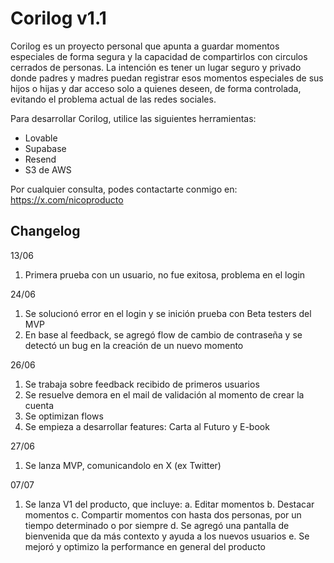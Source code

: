 # Corilog v1.1

Corilog es un proyecto personal que apunta a guardar momentos especiales de forma segura y la capacidad de compartirlos con circulos cerrados de personas. La intención es tener un lugar seguro y privado donde padres y madres puedan registrar esos momentos especiales de sus hijos o hijas y dar acceso solo a quienes deseen, de forma controlada, evitando el problema actual de las redes sociales.

Para desarrollar Corilog, utilice las siguientes herramientas:
- Lovable
- Supabase
- Resend
- S3 de AWS

Por cualquier consulta, podes contactarte conmigo en: https://x.com/nicoproducto


## Changelog

13/06
1. Primera prueba con un usuario, no fue exitosa, problema en el login

24/06 
1. Se solucionó error en el login y se inición prueba con Beta testers del MVP
2. En base al feedback, se agregó flow de cambio de contraseña y se detectó un bug en la creación de un nuevo momento

26/06
1. Se trabaja sobre feedback recibido de primeros usuarios
2. Se resuelve demora en el mail de validación al momento de crear la cuenta
3. Se optimizan flows
4. Se empieza a desarrollar features: Carta al Futuro y E-book

27/06
1. Se lanza MVP, comunicandolo en X (ex Twitter)

07/07
1. Se lanza V1 del producto, que incluye:
   a. Editar momentos
   b. Destacar momentos
   c. Compartir momentos con hasta dos personas, por un tiempo determinado o por siempre
   d. Se agregó una pantalla de bienvenida que da más contexto y ayuda a los nuevos usuarios
   e. Se mejoró y optimizo la performance en general del producto
